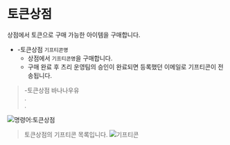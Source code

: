 # 토큰상점

상점에서 토큰으로 구매 가능한 아이템을 구매합니다.

- -토큰상점 `기프티콘명`
  - 상점에서 `기프티콘명`을 구매합니다.
  - 구매 완료 후 츠리 운영팀의 승인이 완료되면 등록했던 이메일로 기프티콘이 전송됩니다.

> -토큰상점 바나나우유 \
> . \
> .

![명령어:토큰상점](https://bot.dowon.monster/file/no_image.jpg)

> 토큰상점의 기프티콘 목록입니다.
![기프티콘](https://bot.dowon.monster/file/img/token_shop.gif)
